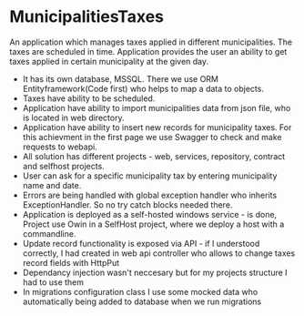 # MunicipalitiesTaxes

An application which manages taxes applied in different municipalities.
The taxes are scheduled in time. Application provides the user an ability to get taxes applied in
certain municipality at the given day.

- It has its own database, MSSQL. There we use ORM Entityframework(Code first) who helps to map a data to objects.
- Taxes have ability to be scheduled.
- Application have ability to import municipalities data from json file, who is located in web directory.
- Application have ability to insert new records for municipality taxes. For this achievment in the first page we use  Swagger to check and make requests to webapi.
- All solution has different projects - web, services, repository, contract and selfhost projects.
- User can ask for a specific municipality tax by entering municipality name and date.
- Errors are being handled with global exception handler who inherits ExceptionHandler. So no try catch blocks needed there.
- Application is deployed as a self-hosted windows service - is done, Project use Owin in a SelfHost project, where we deploy a host with a commandline.
- Update record functionality is exposed via API - if I understood correctly, I had created in web api controller who allows to change taxes record fields with HttpPut
- Dependancy injection wasn't neccesary but for my projects structure I had to use them
- In migrations configuration class I use some mocked data who automatically being added to database when we run migrations

